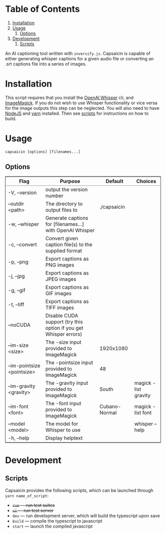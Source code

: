 
# Table of Contents

1.  [Installation](#org4c91ff9)
2.  [Usage](#org4cb1233)
    1.  [Options](#org9b03afb)
3.  [Development](#org27eb878)
    1.  [Scripts](#orga8ea281)

An AI captioning tool written with `inversify.js`. Capsaicin is capable of either generating whisper captions for a given audio file or converting an .srt captions file into a series of images.


<a id="org4c91ff9"></a>

# Installation

This script requires that you install the [OpenAI Whisper](https://github.com/openai/whisper) cli, and [ImageMagick](https://imagemagick.org/). If you do not wish to use Whisper functionality or vice versa for the image outputs this step can be neglected. You will also need to have [NodeJS](https://nodejs.org/en) and [yarn](https://yarnpkg.com/) installed. Then see [scripts](#orga8ea281) for instructions on how to build.


<a id="org4cb1233"></a>

# Usage

    capsaicin [options] [filenames...]


<a id="org9b03afb"></a>

## Options

<table border="2" cellspacing="0" cellpadding="6" rules="groups" frame="hsides">


<colgroup>
<col  class="org-left" />

<col  class="org-left" />

<col  class="org-left" />

<col  class="org-left" />
</colgroup>
<thead>
<tr>
<th scope="col" class="org-left">Flag</th>
<th scope="col" class="org-left">Purpose</th>
<th scope="col" class="org-left">Default</th>
<th scope="col" class="org-left">Choices</th>
</tr>
</thead>

<tbody>
<tr>
<td class="org-left">-V, &#x2013;version</td>
<td class="org-left">output the version number</td>
<td class="org-left">&#xa0;</td>
<td class="org-left">&#xa0;</td>
</tr>


<tr>
<td class="org-left">&#x2013;outdir &lt;path&gt;</td>
<td class="org-left">The directory to output files to</td>
<td class="org-left">./capsaicin</td>
<td class="org-left">&#xa0;</td>
</tr>


<tr>
<td class="org-left">-w, &#x2013;whisper</td>
<td class="org-left">Generate captions for [filenames&#x2026;] with OpenAI Whisper</td>
<td class="org-left">&#xa0;</td>
<td class="org-left">&#xa0;</td>
</tr>


<tr>
<td class="org-left">-c, &#x2013;convert</td>
<td class="org-left">Convert given caption file(s) to the supplied format</td>
<td class="org-left">&#xa0;</td>
<td class="org-left">&#xa0;</td>
</tr>


<tr>
<td class="org-left">-p, &#x2013;png</td>
<td class="org-left">Export captions as PNG images</td>
<td class="org-left">&#xa0;</td>
<td class="org-left">&#xa0;</td>
</tr>


<tr>
<td class="org-left">-j, &#x2013;jpg</td>
<td class="org-left">Export captions as JPEG images</td>
<td class="org-left">&#xa0;</td>
<td class="org-left">&#xa0;</td>
</tr>


<tr>
<td class="org-left">-g, &#x2013;gif</td>
<td class="org-left">Export captions as GIF images</td>
<td class="org-left">&#xa0;</td>
<td class="org-left">&#xa0;</td>
</tr>


<tr>
<td class="org-left">-t, &#x2013;tiff</td>
<td class="org-left">Export captions as TIFF images</td>
<td class="org-left">&#xa0;</td>
<td class="org-left">&#xa0;</td>
</tr>


<tr>
<td class="org-left">&#x2013;noCUDA</td>
<td class="org-left">Disable CUDA support (try this option if you get Whisper errors)</td>
<td class="org-left">&#xa0;</td>
<td class="org-left">&#xa0;</td>
</tr>


<tr>
<td class="org-left">&#x2013;im-size &lt;size&gt;</td>
<td class="org-left">The -size input provided to ImageMagick</td>
<td class="org-left">1920x1080</td>
<td class="org-left">&#xa0;</td>
</tr>


<tr>
<td class="org-left">&#x2013;im-pointsize &lt;pointsize&gt;</td>
<td class="org-left">The -pointsize input provided to ImageMagick</td>
<td class="org-left">48</td>
<td class="org-left">&#xa0;</td>
</tr>


<tr>
<td class="org-left">&#x2013;im-gravity &lt;gravity&gt;</td>
<td class="org-left">The -gravity input provided to ImageMagick</td>
<td class="org-left">South</td>
<td class="org-left">magick -list gravity</td>
</tr>


<tr>
<td class="org-left">&#x2013;im-font &lt;font&gt;</td>
<td class="org-left">The -font input provided to ImageMagick</td>
<td class="org-left">Cubano-Normal</td>
<td class="org-left">magick -list font</td>
</tr>


<tr>
<td class="org-left">&#x2013;model &lt;model&gt;</td>
<td class="org-left">The model for Whisper to use</td>
<td class="org-left">&#xa0;</td>
<td class="org-left">whisper &#x2013;help</td>
</tr>


<tr>
<td class="org-left">-h, &#x2013;help</td>
<td class="org-left">Display helptext</td>
<td class="org-left">&#xa0;</td>
<td class="org-left">&#xa0;</td>
</tr>
</tbody>
</table>


<a id="org27eb878"></a>

# Development


<a id="orga8ea281"></a>

## Scripts

Capsaicin provides the following scripts, which can be launched through `yarn name_of_script`:

-   <del>`run` &#x2014; run test suites</del>
-   <del>`ui` &#x2014; run test server</del>
-   `dev` &#x2014; run development server, which will build the typescript upon save
-   `build` &#x2014; compile the typescript to javascript
-   `start` &#x2014; launch the compiled javascript

